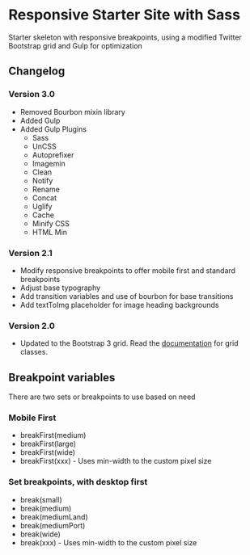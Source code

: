 # Responsive Starter Site with Sass

Starter skeleton with responsive breakpoints, using a modified Twitter Bootstrap grid and Gulp for optimization

## Changelog

### Version 3.0

+ Removed Bourbon mixin library
+ Added Gulp
+ Added Gulp Plugins
    + Sass
    + UnCSS
    + Autoprefixer
    + Imagemin
    + Clean
    + Notify
    + Rename
    + Concat
    + Uglify
    + Cache
    + Minify CSS
    + HTML Min

### Version 2.1

+ Modify responsive breakpoints to offer mobile first and standard breakpoints
+ Adjust base typography
+ Add transition variables and use of bourbon for base transitions
+ Add textToImg placeholder for image heading backgrounds

### Version 2.0

+ Updated to the Bootstrap 3 grid. Read the [documentation](http://getbootstrap.com/css/#grid) for grid classes.

## Breakpoint variables

There are two sets or breakpoints to use based on need

### Mobile First

+ breakFirst(medium)
+ breakFirst(large)
+ breakFirst(wide)
+ breakFirst(xxx) - Uses min-width to the custom pixel size

### Set breakpoints, with desktop first

+ break(small)
+ break(medium)
+ break(mediumLand)
+ break(mediumPort)
+ break(wide)
+ break(xxx) - Uses min-width to the custom pixel size